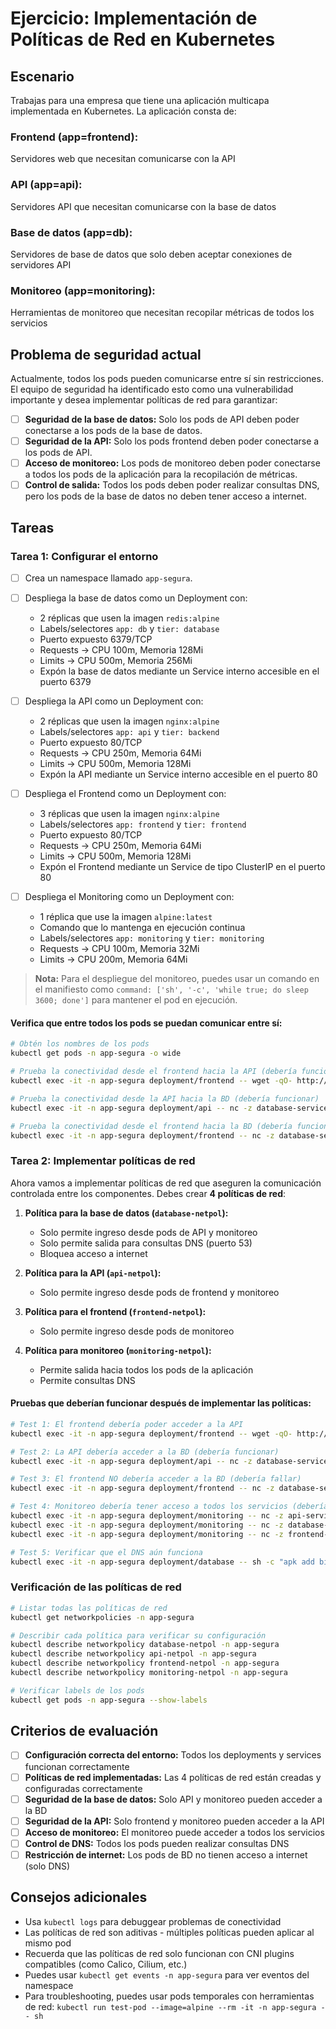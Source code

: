 # Ejercicio: Implementación de Políticas de Red en Kubernetes

## Escenario
Trabajas para una empresa que tiene una aplicación multicapa implementada en Kubernetes. La aplicación consta de:

### Frontend (app=frontend): 
Servidores web que necesitan comunicarse con la API

### API (app=api): 
Servidores API que necesitan comunicarse con la base de datos

### Base de datos (app=db): 
Servidores de base de datos que solo deben aceptar conexiones de servidores API

### Monitoreo (app=monitoring): 
Herramientas de monitoreo que necesitan recopilar métricas de todos los servicios

## Problema de seguridad actual
Actualmente, todos los pods pueden comunicarse entre sí sin restricciones. El equipo de seguridad ha identificado esto como una vulnerabilidad importante y desea implementar políticas de red para garantizar:

- [ ] **Seguridad de la base de datos:** Solo los pods de API deben poder conectarse a los pods de la base de datos.
- [ ] **Seguridad de la API:** Solo los pods frontend deben poder conectarse a los pods de API.
- [ ] **Acceso de monitoreo:** Los pods de monitoreo deben poder conectarse a todos los pods de la aplicación para la recopilación de métricas.
- [ ] **Control de salida:** Todos los pods deben poder realizar consultas DNS, pero los pods de la base de datos no deben tener acceso a internet.

## Tareas

### Tarea 1: Configurar el entorno

- [ ] Crea un namespace llamado `app-segura`.

- [ ] Despliega la base de datos como un Deployment con:
  - 2 réplicas que usen la imagen `redis:alpine`
  - Labels/selectores `app: db` y `tier: database`
  - Puerto expuesto 6379/TCP
  - Requests → CPU 100m, Memoria 128Mi
  - Limits → CPU 500m, Memoria 256Mi
  - Expón la base de datos mediante un Service interno accesible en el puerto 6379

- [ ] Despliega la API como un Deployment con:
  - 2 réplicas que usen la imagen `nginx:alpine`
  - Labels/selectores `app: api` y `tier: backend`
  - Puerto expuesto 80/TCP
  - Requests → CPU 250m, Memoria 64Mi
  - Limits → CPU 500m, Memoria 128Mi
  - Expón la API mediante un Service interno accesible en el puerto 80

- [ ] Despliega el Frontend como un Deployment con:
  - 3 réplicas que usen la imagen `nginx:alpine`
  - Labels/selectores `app: frontend` y `tier: frontend`
  - Puerto expuesto 80/TCP
  - Requests → CPU 250m, Memoria 64Mi
  - Limits → CPU 500m, Memoria 128Mi
  - Expón el Frontend mediante un Service de tipo ClusterIP en el puerto 80

- [ ] Despliega el Monitoring como un Deployment con:
  - 1 réplica que use la imagen `alpine:latest`
  - Comando que lo mantenga en ejecución continua
  - Labels/selectores `app: monitoring` y `tier: monitoring`
  - Requests → CPU 100m, Memoria 32Mi
  - Limits → CPU 200m, Memoria 64Mi

> **Nota:** Para el despliegue del monitoreo, puedes usar un comando en el manifiesto como `command: ['sh', '-c', 'while true; do sleep 3600; done']` para mantener el pod en ejecución.

#### Verifica que entre todos los pods se puedan comunicar entre sí:

```bash
# Obtén los nombres de los pods 
kubectl get pods -n app-segura -o wide

# Prueba la conectividad desde el frontend hacia la API (debería funcionar)
kubectl exec -it -n app-segura deployment/frontend -- wget -qO- http://api-service

# Prueba la conectividad desde la API hacia la BD (debería funcionar)
kubectl exec -it -n app-segura deployment/api -- nc -z database-service 6379

# Prueba la conectividad desde el frontend hacia la BD (debería funcionar, pero esto debe no permitirse luego)
kubectl exec -it -n app-segura deployment/frontend -- nc -z database-service 6379
```

### Tarea 2: Implementar políticas de red

Ahora vamos a implementar políticas de red que aseguren la comunicación controlada entre los componentes. Debes crear **4 políticas de red**:

1. **Política para la base de datos (`database-netpol`):**
   - Solo permite ingreso desde pods de API y monitoreo
   - Solo permite salida para consultas DNS (puerto 53)
   - Bloquea acceso a internet

2. **Política para la API (`api-netpol`):**
   - Solo permite ingreso desde pods de frontend y monitoreo

3. **Política para el frontend (`frontend-netpol`):**
   - Solo permite ingreso desde pods de monitoreo

4. **Política para monitoreo (`monitoring-netpol`):**
   - Permite salida hacia todos los pods de la aplicación
   - Permite consultas DNS

#### Pruebas que deberían funcionar después de implementar las políticas:

```bash
# Test 1: El frontend debería poder acceder a la API
kubectl exec -it -n app-segura deployment/frontend -- wget -qO- http://api-service

# Test 2: La API debería acceder a la BD (debería funcionar)
kubectl exec -it -n app-segura deployment/api -- nc -z database-service 6379

# Test 3: El frontend NO debería acceder a la BD (debería fallar)
kubectl exec -it -n app-segura deployment/frontend -- nc -z database-service 6379

# Test 4: Monitoreo debería tener acceso a todos los servicios (debería funcionar)
kubectl exec -it -n app-segura deployment/monitoring -- nc -z api-service 80
kubectl exec -it -n app-segura deployment/monitoring -- nc -z database-service 6379
kubectl exec -it -n app-segura deployment/monitoring -- nc -z frontend-service 80

# Test 5: Verificar que el DNS aún funciona
kubectl exec -it -n app-segura deployment/database -- sh -c "apk add bind-tools && nslookup kubernetes.default.svc.cluster.local"
```

### Verificación de las políticas de red

```bash
# Listar todas las políticas de red
kubectl get networkpolicies -n app-segura

# Describir cada política para verificar su configuración
kubectl describe networkpolicy database-netpol -n app-segura
kubectl describe networkpolicy api-netpol -n app-segura
kubectl describe networkpolicy frontend-netpol -n app-segura
kubectl describe networkpolicy monitoring-netpol -n app-segura

# Verificar labels de los pods
kubectl get pods -n app-segura --show-labels
```

## Criterios de evaluación

- [ ] **Configuración correcta del entorno:** Todos los deployments y services funcionan correctamente
- [ ] **Políticas de red implementadas:** Las 4 políticas de red están creadas y configuradas correctamente
- [ ] **Seguridad de la base de datos:** Solo API y monitoreo pueden acceder a la BD
- [ ] **Seguridad de la API:** Solo frontend y monitoreo pueden acceder a la API
- [ ] **Acceso de monitoreo:** El monitoreo puede acceder a todos los servicios
- [ ] **Control de DNS:** Todos los pods pueden realizar consultas DNS
- [ ] **Restricción de internet:** Los pods de BD no tienen acceso a internet (solo DNS)

## Consejos adicionales

- Usa `kubectl logs` para debuggear problemas de conectividad
- Las políticas de red son aditivas - múltiples políticas pueden aplicar al mismo pod
- Recuerda que las políticas de red solo funcionan con CNI plugins compatibles (como Calico, Cilium, etc.)
- Puedes usar `kubectl get events -n app-segura` para ver eventos del namespace
- Para troubleshooting, puedes usar pods temporales con herramientas de red: `kubectl run test-pod --image=alpine --rm -it -n app-segura -- sh`
